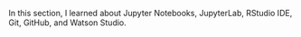 In this section, I learned about Jupyter Notebooks, JupyterLab, RStudio IDE, Git, GitHub, and Watson Studio.
